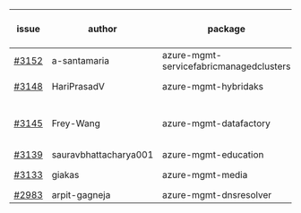 | issue | author | package | assignee | bot advice | created date of issue | target release date | date from target |
| ------ | ------ | ------ | ------ | ------ | ------ | ------ | :-----: |
| [#3152](https://github.com/Azure/sdk-release-request/issues/3152) | a-santamaria | azure-mgmt-servicefabricmanagedclusters | BigCat20196 |  | 09-09 | 09-14 |  |
| [#3148](https://github.com/Azure/sdk-release-request/issues/3148) | HariPrasadV | azure-mgmt-hybridaks | Wzb123456789 | new issue. | 09-07 | 10-11 |  |
| [#3145](https://github.com/Azure/sdk-release-request/issues/3145) | Frey-Wang | azure-mgmt-datafactory | Wzb123456789 | close to release date.  | 09-06 | 09-12 | 2 |
| [#3139](https://github.com/Azure/sdk-release-request/issues/3139) | sauravbhattacharya001 | azure-mgmt-education | BigCat20196 |  | 09-02 | 10-17 |  |
| [#3133](https://github.com/Azure/sdk-release-request/issues/3133) | giakas | azure-mgmt-media | Wzb123456789 | Hold on | 09-01 | 09-13 |  |
| [#2983](https://github.com/Azure/sdk-release-request/issues/2983) | arpit-gagneja | azure-mgmt-dnsresolver | Wzb123456789 |  | 07-05 | 09-30 |  |

